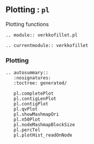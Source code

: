 ## Plotting : `pl`

Plotting functions

```{eval-rst}
.. module:: verkkofillet.pl
```

```{eval-rst}
.. currentmodule:: verkkofillet
```

### Plotting
```{eval-rst}
.. autosummary::
   :nosignatures:
   :toctree: generated/

   pl.completePlot
   pl.contigLenPlot
   pl.contigPlot
   pl.qvPlot
   pl.showMashmapOri
   pl.n50Plot
   pl.nodeMashmapBlockSize
   pl.percTel
   pl.plotHist_readOnNode

```